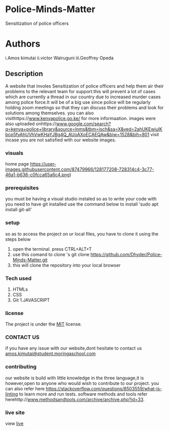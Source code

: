# Police-Minds-Matter
Sensitization of police officers 
# Authors
i.Amos kimutai
ii.victor Wairuguni
iii.Geoffrey Opeda
## Description
A website that  involes Sensitization of police officers and help them air their problems to the relevant team for support.this will prevent a lot of cases
which are currently a thread in our country due to increased murder cases among police force.It will be of a big use since police will be regularly holding 
zoom meetings so that they can discuss their problems and look for solutions among themselves.
you can also visithttps://www.kenyapolice.go.ke/ for more informaation.
images were also uploaded onhttps://www.google.com/search?q=kenya+police+library&source=lnms&tbm=isch&sa=X&ved=2ahUKEwiulKbcp5fyAhUVhVwKHaYJBg4Q_AUoAXoECAEQAw&biw=1528&bih=801
visit incase you are not satisfied with our website images.
### visuals
home page https://user-images.githubusercontent.com/87479966/128177208-728314c4-3c77-46a1-b636-c0fcca65a6c4.png)
### prerequisites
you must be having a visual studio instaled so as to write your code with
you need to have git installed
use the command below to install
'sudo apt install git-all'
### setup
so as to access the project on ur local files, you have to clone it using the steps below
1. open the terminal. press CTRL+ALT+T
2. use this comand to clone 's git clone https://github.com/Dhyder/Police-Minds-Matter.git
3. this will clone the repository  into your local browser
### Tech used
1. HTMLs
1. CSS
1. Git
1.JAVASCRIPT

### license
The project is under the  [MIT](license) license.
###  CONTACT US
if you have any issue with our website,dont hesitate to contact us amos.kimutai@student.moringaschool.com
### contributing
our website is build with little knowledge in the three language,it is however,open to anyone who would wish to contribute to our project.
you can also refer here https://stackoverflow.com/questions/8503559/what-is-linting to learn more and run tests.
software methods and tools refer herehttp://www.methodsandtools.com/archive/archive.php?id=33.

### live site 
view [live]( httpshttps://github.com/Dhyder/Police-Minds-Matter)
